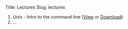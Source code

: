 Title: Lectures
Slug: lectures

1. Unix - Intro to the command line ([View](lecture1.html) or [Download](http://berkeley-stat133.github.io/notebooks/lecture1.ipynb))
1. ...
